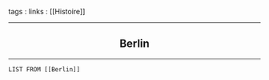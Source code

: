 tags : 
links : [[Histoire]]

****

<h2 style="text-align: center;"> Berlin </h2>

****


```dataview
LIST FROM [[Berlin]]
```



